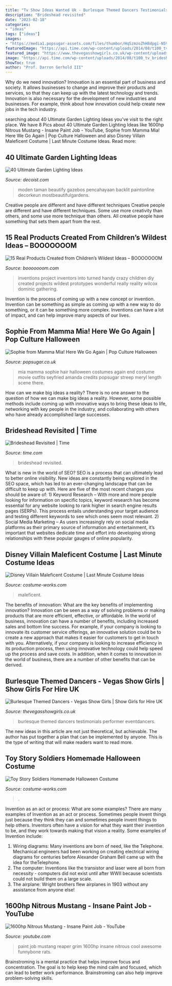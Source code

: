 ```yaml
---
title: "Tv Show Ideas Wanted Uk - Burlesque Themed Dancers Testimonials Performer Eventdancers"
description: "Brideshead revisited"
date: "2023-02-18"
categories:
- "ideas"
tags: ["ideas"]
images:
- "https://media1.popsugar-assets.com/files/thumbor/HqSzmzoZhH8dpgi-N5VMlo1o04o/fit-in/728xorig/filters:format_auto-!!-:strip_icc-!!-/2018/08/01/848/n/1922283/e09672db6763edd4_MCDMAMI_EC278/i/Sophie-From-Mamma-Mia-Here-We-Go-Again.jpg"
featuredImage: "https://api.time.com/wp-content/uploads/2014/08/t100_tv_brideshead-revisited1.jpg"
featured_image: "https://www.thevegasshowgirls.co.uk/wp-content/uploads/2013/11/Burlesque-Performer-14.jpg"
image: "https://api.time.com/wp-content/uploads/2014/08/t100_tv_brideshead-revisited1.jpg"
ShowToc: true
author: "Prof. Darron Gerhold III"
---
```



Why do we need innovation?
Innovation is an essential part of business and society. It allows businesses to change and improve their products and services, so that they can keep up with the latest technology and trends. Innovation is also necessary for the development of new industries and businesses. For example, think about how innovation could help create new jobs in the tech industry.

	

		
searching about 40 Ultimate Garden Lighting Ideas you've visit to the right place. We have 8 Pics about 40 Ultimate Garden Lighting Ideas like 1600hp Nitrous Mustang - Insane Paint Job - YouTube, Sophie from Mamma Mia! Here We Go Again | Pop Culture Halloween and also Disney Villain Maleficent Costume | Last Minute Costume Ideas. Read more:
		
    
## 40 Ultimate Garden Lighting Ideas

<img loading=lazy src="https://cdn.decoist.com/wp-content/uploads/2013/09/bs2h02-600x901.jpg" onerror="this.onerror=null;this.src='https://tse3.mm.bing.net/th?id=OIP.1AKQZ559L42UgdQInMKkdwHaLH&amp;pid=15.1';" alt="40 Ultimate Garden Lighting Ideas">

_Source: decoist.com_

>moden taman beautify gazebos pencahayaan backlit paintonline decorkeun mostbeautifulgardens. 

	

Creative people are different and have different techniques
Creative people are different and have different techniques. Some use more creativity than others, and some use more technique than others. All creative people have something that sets them apart from the rest.

    
## 15 Real Products Created From Children’s Wildest Ideas – BOOOOOOOM

<img loading=lazy src="http://www.booooooom.com/wp-content/uploads/2016/02/Inventions5.jpg" onerror="this.onerror=null;this.src='https://tse1.mm.bing.net/th?id=OIP.eZN64jQkF3o8cdmkz15GgwHaP7&amp;pid=15.1';" alt="15 Real Products Created from Children’s Wildest Ideas – BOOOOOOOM">

_Source: booooooom.com_

>inventions project inventors into turned handy crazy children diy created projects wildest prototypes wonderful really reality wilcox dominic gathering. 

	

Invention is the process of coming up with a new concept or invention. Invention can be something as simple as coming up with a new way to do something, or it can be something more complex. Inventions can have a lot of impact, and can help improve many aspects of our lives.

    
## Sophie From Mamma Mia! Here We Go Again | Pop Culture Halloween

<img loading=lazy src="https://media1.popsugar-assets.com/files/thumbor/HqSzmzoZhH8dpgi-N5VMlo1o04o/fit-in/728xorig/filters:format_auto-!!-:strip_icc-!!-/2018/08/01/848/n/1922283/e09672db6763edd4_MCDMAMI_EC278/i/Sophie-From-Mamma-Mia-Here-We-Go-Again.jpg" onerror="this.onerror=null;this.src='https://tse1.mm.bing.net/th?id=OIP.VBDr5CPxuHuXvT15ivOfGAHaK7&amp;pid=15.1';" alt="Sophie from Mamma Mia! Here We Go Again | Pop Culture Halloween">

_Source: popsugar.co.uk_

>mia mamma sophie hair halloween costumes again end costume movie outfits seyfried amanda credits popsugar streep meryl length scene there. 

	

How can we make big ideas a reality?
There is no one answer to the question of how we can make big ideas a reality. However, some possible methods include coming up with innovative ways to bring these ideas to life, networking with key people in the industry, and collaborating with others who have already accomplished large successes.

    
## Brideshead Revisited | Time

<img loading=lazy src="https://api.time.com/wp-content/uploads/2014/08/t100_tv_brideshead-revisited1.jpg" onerror="this.onerror=null;this.src='https://tse2.mm.bing.net/th?id=OIP.nkCCYjPH5NSfA6XnH3GHqAHaE8&amp;pid=15.1';" alt="Brideshead Revisited | Time">

_Source: time.com_

>brideshead revisited. 

	

What is new in the world of SEO?
SEO is a process that can ultimately lead to better online visibility. New ideas are constantly being explored in the SEO space, which has led to an ever-changing landscape that can be difficult to keep up with. Here are five of the most recent changes you should be aware of: 1) Keyword Research – With more and more people looking for information on specific topics, keyword research has become essential for any website looking to rank higher in search engine results pages (SERPs). This process entails understanding your target audience and testing different keywords to see which ones seem most relevant. 2) Social Media Marketing – As users increasingly rely on social media platforms as their primary source of information and entertainment, it’s important that websites dedicate time and effort into developing strong relationships with these popular gauges of online popularity.

    
## Disney Villain Maleficent Costume | Last Minute Costume Ideas

<img loading=lazy src="https://photos.costume-works.com/full/maleficent206.jpg" onerror="this.onerror=null;this.src='https://tse1.mm.bing.net/th?id=OIP.7UjfFhh9owxmGZPNwo7G9gHaMp&amp;pid=15.1';" alt="Disney Villain Maleficent Costume | Last Minute Costume Ideas">

_Source: costume-works.com_

>maleficent. 

	

The benefits of innovation: What are the key benefits of implementing innovation?
Innovation can be seen as a way of solving problems or making products that are more efficient, effective, or affordable. In the world of business, innovation can have a number of benefits, including increased sales and bottom line success. For example, if your company is looking to innovate its customer service offerings, an innovative solution could be to create a new approach that makes it easier for customers to get in touch with you. Alternatively, if your company is looking to increase efficiency in its production process, then using innovative technology could help speed up the process and save costs. In addition, when it comes to innovation in the world of business, there are a number of other benefits that can be derived.

    
## Burlesque Themed Dancers - Vegas Show Girls | Show Girls For Hire UK

<img loading=lazy src="https://www.thevegasshowgirls.co.uk/wp-content/uploads/2013/11/Burlesque-Performer-14.jpg" onerror="this.onerror=null;this.src='https://tse3.mm.bing.net/th?id=OIP.8Mvr02MOrP0xDwjhduRYgQHaE7&amp;pid=15.1';" alt="Burlesque Themed Dancers - Vegas Show Girls | Show Girls for Hire UK">

_Source: thevegasshowgirls.co.uk_

>burlesque themed dancers testimonials performer eventdancers. 

	

The new ideas in this article are not just theoretical, but achievable. The author has put together a plan that can be implemented by anyone. This is the type of writing that will make readers want to read more.

    
## Toy Story Soldiers Homemade Halloween Costume

<img loading=lazy src="https://photos.costume-works.com/full/toy_story_soldiers.jpg" onerror="this.onerror=null;this.src='https://tse1.mm.bing.net/th?id=OIP.lQ3p_fKOaXcml5bQZ3ox8wHaJ3&amp;pid=15.1';" alt="Toy Story Soldiers Homemade Halloween Costume">

_Source: costume-works.com_

>. 

	

Invention as an act or process: What are some examples?
There are many examples of Invention as an act or process. Sometimes people invent things just because they think they can and sometimes people invent things to help others. Inventors often have a vision for what they want their invention to be, and they work towards making that vision a reality. Some examples of Invention include: 
1) Wiring diagrams: Many inventions are born of need, like the Telephone. Mechanical engineers had been working on creating electrical wiring diagrams for centuries before Alexander Graham Bell came up with the idea for theTelephone.
2) The computer: Inventions like the transistor and laser were all born from necessity - computers did not exist until after WWII because scientists could not build them on a large scale.
3) The airplane: Wright brothers flew airplanes in 1903 without any assistance from anyone else!

    
## 1600hp Nitrous Mustang - Insane Paint Job - YouTube

<img loading=lazy src="http://i.ytimg.com/vi/tRkWGh-f6GA/maxresdefault.jpg" onerror="this.onerror=null;this.src='https://tse3.mm.bing.net/th?id=OIP.YaFYoKKbXv7MH9fgxJVLeQHaEK&amp;pid=15.1';" alt="1600hp Nitrous Mustang - Insane Paint Job - YouTube">

_Source: youtube.com_

>paint job mustang reaper grim 1600hp insane nitrous cool awesome funnybone rats. 

	

Brainstroming is a mental practice that helps improve focus and concentration. The goal is to help keep the mind calm and focused, which can lead to better work performance. Brainstroming can also help improve problem-solving skills.

